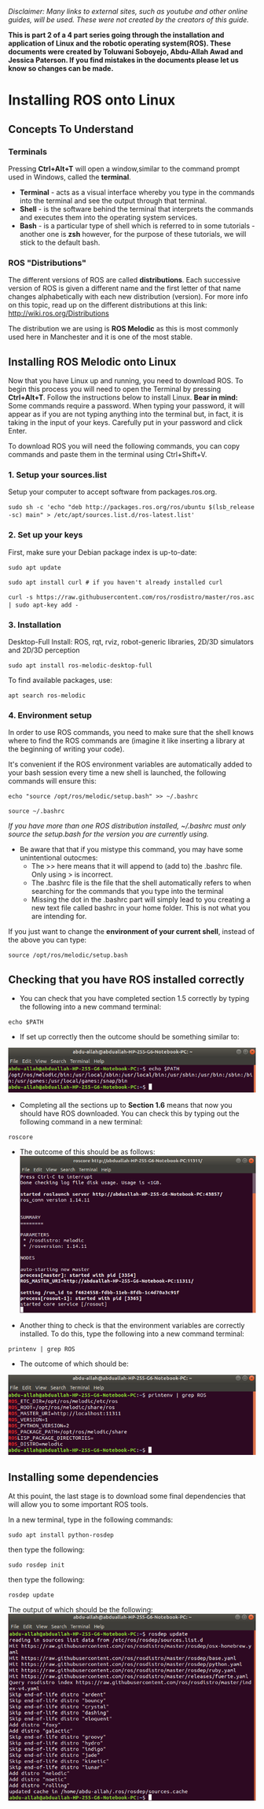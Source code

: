 _Disclaimer: Many links to external sites, such as youtube and other online guides, will be used. These were not created by the creators of this guide._

**This is part 2 of a 4 part series going through the installation and application of Linux and the robotic operating system(ROS). These documents were created by Toluwani Soboyejo, Abdu-Allah Awad and Jessica Paterson. If you find mistakes in the documents please let us know so changes can be made.**

# Installing ROS onto Linux

## Concepts To Understand
### Terminals 

Pressing **Ctrl+Alt+T** will open a window,similar to the command prompt used in Windows, called the **terminal**.
* **Terminal** - acts as a visual interface whereby you type in the commands into the terminal and see the output through that terminal. 
* **Shell** - is the software behind the terminal that interprets the commands and executes them into the operating system services.
* **Bash** - is a particular type of shell which is referred to in some tutorials - another one is **zsh** however, for the purpose of these tutorials, we will stick to the default bash. 

### ROS "Distributions" 

The different versions of ROS are called **distributions**. Each successive version of ROS is given a different name and the first letter of that name changes alphabetically with each new distribution (version). For more info on this topic, read up on the different distributions at this link: 
http://wiki.ros.org/Distributions

The distribution we are using is **ROS Melodic** as this is most commonly used here in Manchester and it is one of the most stable. 

## Installing ROS Melodic onto Linux
Now that you have Linux up and running, you need to download ROS. To begin this process you will need to open the Terminal by pressing **Ctrl+Alt+T**. Follow the instructions below to install Linux. **Bear in mind:** Some commands require a password. When typing your password, it will appear as if you are not typing anything into the terminal but, in fact, it is taking in the input of your keys. Carefully put in your password and click Enter.

To download ROS you will need the following commands, you can copy commands and paste them in the terminal using Ctrl+Shift+V.

### 1. Setup your sources.list
Setup your computer to accept software from packages.ros.org. 
```
sudo sh -c 'echo "deb http://packages.ros.org/ros/ubuntu $(lsb_release -sc) main" > /etc/apt/sources.list.d/ros-latest.list'
```
### 2. Set up your keys
First, make sure your Debian package index is up-to-date: 
```
sudo apt update
```
```
sudo apt install curl # if you haven't already installed curl
```
```
curl -s https://raw.githubusercontent.com/ros/rosdistro/master/ros.asc | sudo apt-key add -
```
### 3. Installation

Desktop-Full Install: ROS, rqt, rviz, robot-generic libraries, 2D/3D simulators and 2D/3D perception
```
sudo apt install ros-melodic-desktop-full
```
To find available packages, use: 
```
apt search ros-melodic
```
### 4. Environment setup
In order to use ROS commands, you need to make sure that the shell knows where to find the ROS commands are (imagine it like inserting a library at the beginning of writing your code). 

It's convenient if the ROS environment variables are automatically added to your bash session every time a new shell is launched, the following commands will ensure this: 
```
echo "source /opt/ros/melodic/setup.bash" >> ~/.bashrc
```
```
source ~/.bashrc
```
_If you have more than one ROS distribution installed, ~/.bashrc must only source the setup.bash for the version you are currently using._

* Be aware that that if you mistype this command, you may have some unintentional outocmes:
  * The >> here means that it will append to (add to) the .bashrc file. Only using > is incorrect.
  * The .bashrc file is the file that the shell automatically refers to when searching for the commands that you type into the terminal
  * Missing the dot in the .bashrc part will simply lead to you creating a new text file called bashrc in your home folder. This is not what you are intending for.

If you just want to change the **environment of your current shell**, instead of the above you can type:
```
source /opt/ros/melodic/setup.bash
```

## Checking that you have ROS installed correctly

*  You can check that you have completed section 1.5 correctly by typing the following into a new command terminal:
```
echo $PATH 
```
  * If set up correctly then the outcome should be something similar to: 

![echoPATH](echoPATH.png)


* Completing all the sections up to **Section 1.6** means that now you should have ROS downloaded. You can check this by typing out the following command in a new terminal:
```
roscore
```
  * The outcome of this should be as follows:
![roscore](roscore.png)

* Another thing to check is that the environment variables are correctly installed. To do this, type the following into a new command terminal:
```
printenv | grep ROS
```
  * The outcome of which should be:

![greprOS](grepROS.png)


## Installing some dependencies
 
 At this pouint, the last stage is to download some final dependencies that will allow you to some important ROS tools. 

 In a new terminal, type in the following commands:

 ```
 sudo apt install python-rosdep
 ```
 then type the following:
 ```
 sudo rosdep init
 ```
 then type the following:
 ```
 rosdep update
 ```

 The output of which should be the following:
 ![rosUpdate](rosUpdate.png)

 
